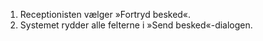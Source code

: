 1. Receptionisten vælger »Fortryd besked«.
1. Systemet rydder alle felterne i »Send besked«-dialogen.
